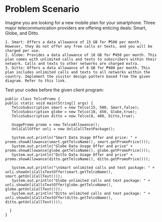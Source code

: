 # Problem Scenario

Imagine you are looking for a new mobile plan for your smartphone. Three major telecommunication providers are offering enticing deals: Smart, Globe, and Ditto.

    1. Smart: Offers a data allowance of 15 GB for ₱500 per month. However, they do not offer any free calls or texts, and you will be charged per use.
    2. Globe: Provides a data allowance of 10 GB for ₱450 per month. This plan comes with unlimited calls and texts to subscribers within their network. Calls and texts to other networks are charged extra.
    3. Ditto: Offers a data allowance of 8 GB for ₱400 per month. This plan includes unlimited calls and texts to all networks within the country. Implement the visitor design pattern based from the given diagram. Refer to this link.
    
Test your codes before the given client program:    

    public class TelcoPromo {
    public static void main(String[] args) {
       TelcoSubscription smart = new Telco(15, 500, Smart,false);
       TelcoSubscription globe = new Telco(10, 450, Globe,true);
       TelcoSubscription ditto = new Telco(8, 400, Ditto,true);

       UsagePromo promo = new TelcoAllowance();
       UnliCallOffer unli = new UnliCallTextPackage();    

       System.out.println("Smart Data Usage Offer and price: " + promo.showAllowance(smart.getTelcoName(), smart.getPromoPrice()));
       System.out.println("Globe Data Usage Offer and price" + promo.showAllowance(globe.getTelcoName(), globe.getPromoPrice()));
       System.out.println("Ditto Data Usage Offer and price" + promo.showAllowance(ditto.getTelcoName(), ditto.getPromoPrice()));

       System.out.println("\nSmart unlimited calls and text package: " + unli.showUnliCallsTextOffer(smart.getTelcoName(), smart.getUnliCallText()));
       System.out.println("Globe unlimited calls and text package: " + unli.showUnliCallsTextOffer(globe.getTelcoName(), globe.getUnliCallText()));
       System.out.println("Ditto unlimited calls and text package: " + unli.showUnliCallsTextOffer(ditto.getTelcoName(), ditto.getUnliCallText()));
     
      }
    }
